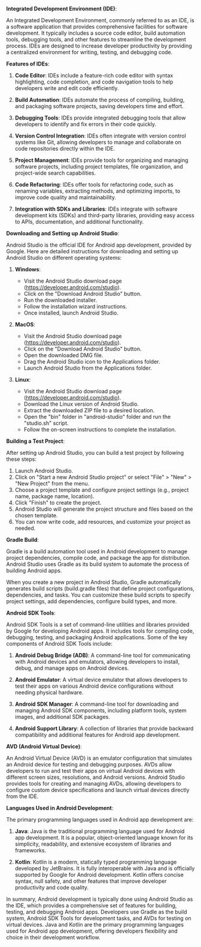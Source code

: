 **Integrated Development Environment (IDE)**:

An Integrated Development Environment, commonly referred to as an IDE, is a software application that provides comprehensive facilities for software development. It typically includes a source code editor, build automation tools, debugging tools, and other features to streamline the development process. IDEs are designed to increase developer productivity by providing a centralized environment for writing, testing, and debugging code.

**Features of IDEs**:

1. **Code Editor**: IDEs include a feature-rich code editor with syntax highlighting, code completion, and code navigation tools to help developers write and edit code efficiently.

2. **Build Automation**: IDEs automate the process of compiling, building, and packaging software projects, saving developers time and effort.

3. **Debugging Tools**: IDEs provide integrated debugging tools that allow developers to identify and fix errors in their code quickly.

4. **Version Control Integration**: IDEs often integrate with version control systems like Git, allowing developers to manage and collaborate on code repositories directly within the IDE.

5. **Project Management**: IDEs provide tools for organizing and managing software projects, including project templates, file organization, and project-wide search capabilities.

6. **Code Refactoring**: IDEs offer tools for refactoring code, such as renaming variables, extracting methods, and optimizing imports, to improve code quality and maintainability.

7. **Integration with SDKs and Libraries**: IDEs integrate with software development kits (SDKs) and third-party libraries, providing easy access to APIs, documentation, and additional functionality.

**Downloading and Setting up Android Studio**:

Android Studio is the official IDE for Android app development, provided by Google. Here are detailed instructions for downloading and setting up Android Studio on different operating systems:

1. **Windows**:
   - Visit the Android Studio download page (https://developer.android.com/studio).
   - Click on the "Download Android Studio" button.
   - Run the downloaded installer.
   - Follow the installation wizard instructions.
   - Once installed, launch Android Studio.

2. **MacOS**:
   - Visit the Android Studio download page (https://developer.android.com/studio).
   - Click on the "Download Android Studio" button.
   - Open the downloaded DMG file.
   - Drag the Android Studio icon to the Applications folder.
   - Launch Android Studio from the Applications folder.

3. **Linux**:
   - Visit the Android Studio download page (https://developer.android.com/studio).
   - Download the Linux version of Android Studio.
   - Extract the downloaded ZIP file to a desired location.
   - Open the "bin" folder in "android-studio" folder and run the "studio.sh" script.
   - Follow the on-screen instructions to complete the installation.

**Building a Test Project**:

After setting up Android Studio, you can build a test project by following these steps:

1. Launch Android Studio.
2. Click on "Start a new Android Studio project" or select "File" > "New" > "New Project" from the menu.
3. Choose a project template and configure project settings (e.g., project name, package name, location).
4. Click "Finish" to create the project.
5. Android Studio will generate the project structure and files based on the chosen template.
6. You can now write code, add resources, and customize your project as needed.

**Gradle Build**:

Gradle is a build automation tool used in Android development to manage project dependencies, compile code, and package the app for distribution. Android Studio uses Gradle as its build system to automate the process of building Android apps.

When you create a new project in Android Studio, Gradle automatically generates build scripts (build.gradle files) that define project configurations, dependencies, and tasks. You can customize these build scripts to specify project settings, add dependencies, configure build types, and more.

**Android SDK Tools**:

Android SDK Tools is a set of command-line utilities and libraries provided by Google for developing Android apps. It includes tools for compiling code, debugging, testing, and packaging Android applications. Some of the key components of Android SDK Tools include:

1. **Android Debug Bridge (ADB)**: A command-line tool for communicating with Android devices and emulators, allowing developers to install, debug, and manage apps on Android devices.

2. **Android Emulator**: A virtual device emulator that allows developers to test their apps on various Android device configurations without needing physical hardware.

3. **Android SDK Manager**: A command-line tool for downloading and managing Android SDK components, including platform tools, system images, and additional SDK packages.

4. **Android Support Library**: A collection of libraries that provide backward compatibility and additional features for Android app development.

**AVD (Android Virtual Device)**:

An Android Virtual Device (AVD) is an emulator configuration that simulates an Android device for testing and debugging purposes. AVDs allow developers to run and test their apps on virtual Android devices with different screen sizes, resolutions, and Android versions. Android Studio provides tools for creating and managing AVDs, allowing developers to configure custom device specifications and launch virtual devices directly from the IDE.

**Languages Used in Android Development**:

The primary programming languages used in Android app development are:

1. **Java**: Java is the traditional programming language used for Android app development. It is a popular, object-oriented language known for its simplicity, readability, and extensive ecosystem of libraries and frameworks.

2. **Kotlin**: Kotlin is a modern, statically typed programming language developed by JetBrains. It is fully interoperable with Java and is officially supported by Google for Android development. Kotlin offers concise syntax, null safety, and other features that improve developer productivity and code quality.

In summary, Android development is typically done using Android Studio as the IDE, which provides a comprehensive set of features for building, testing, and debugging Android apps. Developers use Gradle as the build system, Android SDK Tools for development tasks, and AVDs for testing on virtual devices. Java and Kotlin are the primary programming languages used for Android app development, offering developers flexibility and choice in their development workflow.
